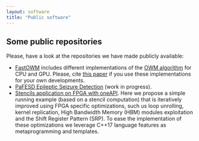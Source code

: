 ```yaml
---
layout: software
title: "Public software"
---
```


## Some public repositories

Please, have a look at the repositories we have made publicly available:

* [FastOWM](https://github.com/PPMC-DAC/FastOWM) includes different implementations of the [OWM algorithm](https://www.mdpi.com/2072-4292/12/7/1051) for CPU and GPU. Please, cite [this paper](https://authors.elsevier.com/sd/article/S1877-7503(24)00110-8) if you use these implementations for your own developments.
* [PaFESD Epileptic Seizure Detection](https://github.com/PPMC-DAC/PaFESD-Epileptic-Seizure-Detection) (work in progress).
* [Stencils application on FPGA with oneAPI](https://github.com/rasenjop/oneapi_fpga_stencil). Here we propose a simple running example (based on a stencil computation) that is iteratively improved using FPGA specific optimizations, such us loop unrolling, kernel replication, High Bandwidth Memory (HBM) modules exploitation and the Shift Register Pattern (SRP). To ease the implementation of these optimizations we leverage C++17 language features as metaprogramming and templates.
